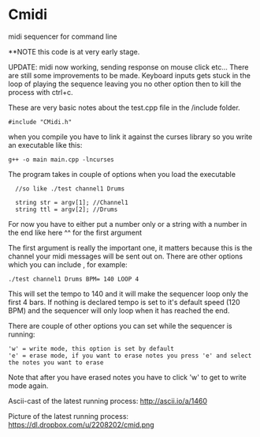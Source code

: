 Cmidi
=====

midi sequencer for command line

**NOTE this code is at very early stage.

UPDATE: midi now working, sending response on mouse click etc...
There are still some improvements to be made.
Keyboard inputs gets stuck in the loop of playing the sequence leaving you
no other option then to kill the process with ctrl+c.

These are very basic notes about the test.cpp file in the /include folder.

    #include "CMidi.h"

when you compile you have to link it against the curses library so you write an executable like this:
     
    g++ -o main main.cpp -lncurses


The program takes in couple of options when you load the executable
      
      //so like ./test channel1 Drums

      string str = argv[1]; //Channel1
      string ttl = argv[2]; //Drums

For now you have to either put a number only or a string with a number in the end like here ^^ for the first argument

The first argument is really the important one, it matters because this is the channel your midi messages will
be sent out on. There are other options which you can include , for example:
    
    ./test channel1 Drums BPM= 140 LOOP 4

This will set the tempo to 140 and it will make the sequencer loop only the first 4 bars.
If nothing is declared tempo is set to it's default speed (120 BPM) and the sequencer will only loop when it has reached
the end.

There are couple of other options you can set while the sequencer is running:

    'w' = write mode, this option is set by default
    'e' = erase mode, if you want to erase notes you press 'e' and select the notes you want to erase

Note that after you have erased notes you have to click 'w' to get to write mode again.

Ascii-cast of the latest running process:
    http://ascii.io/a/1460

Picture of the latest running process:
    https://dl.dropbox.com/u/2208202/cmid.png
